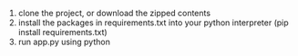 1. clone the project, or download the zipped contents
2. install the packages in requirements.txt into your python interpreter
   (pip install requirements.txt)
3. run app.py using python
